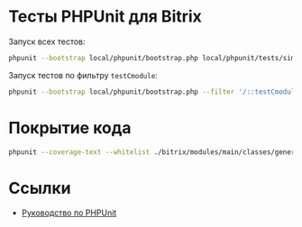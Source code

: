 # Тесты PHPUnit для Bitrix

Запуск всех тестов:

```sh
phpunit --bootstrap local/phpunit/bootstrap.php local/phpunit/tests/simple
```

Запуск тестов по фильтру `testCmodule`:

```sh
phpunit --bootstrap local/phpunit/bootstrap.php --filter '/::testCmodule$/' local/phpunit/tests/simple/SimpleTest.php
```

# Покрытие кода

```sh
phpunit --coverage-text --whitelist ./bitrix/modules/main/classes/general/module.php --bootstrap local/phpunit/bootstrap.php local/phpunit/tests/simple/SimpleTest.php
```

# Ссылки

* [Руководство по PHPUnit](https://phpunit.readthedocs.io/ru/latest/)
